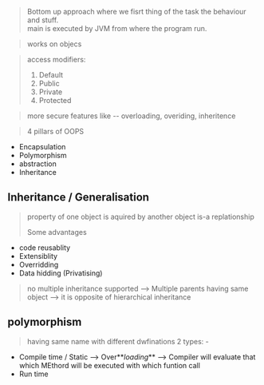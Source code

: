 > Bottom up approach where we fisrt thing of the task the behaviour and stuff.<br>
> main is executed by JVM from where the program run.

> works on objecs

> access modifiers:
> 1. Default
> 2. Public
> 3. Private
> 4. Protected

> more secure
> features like -- overloading, overiding, inheritence

> 4 pillars of OOPS
*  Encapsulation
*  Polymorphism
*  abstraction
*  Inheritance

## Inheritance / Generalisation

> property of one object is aquired by another object
> is-a replationship
> 
> Some advantages
* code reusablity
* Extensiblity
* Overridding
* Data hidding (Privatising)
>no multiple inheritance supported --> Multiple parents having same object --> it is opposite of hierarchical inheritance

## polymorphism
> having same name with different dwfinations
> 2 types: -
* Compile time / Static  --> Over**_loading_** --> Compiler will evaluate that which MEthord will be executed with which funtion call
* Run time
  